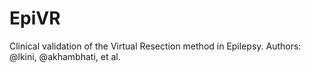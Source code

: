 # EpiVR
Clinical validation of the Virtual Resection method in Epilepsy. Authors: @lkini, @akhambhati, et al.
